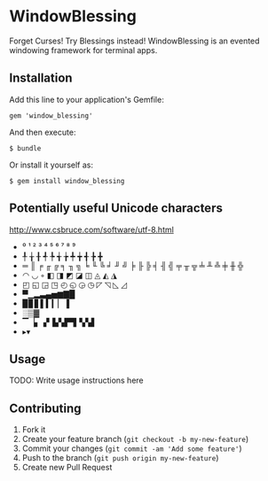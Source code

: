 # WindowBlessing

Forget Curses! Try Blessings instead! WindowBlessing is an evented windowing framework for terminal apps.

## Installation

Add this line to your application's Gemfile:

    gem 'window_blessing'

And then execute:

    $ bundle

Or install it yourself as:

    $ gem install window_blessing

## Potentially useful Unicode characters
http://www.csbruce.com/software/utf-8.html

  * ⁰ ¹ ² ³ ⁴ ⁵ ⁶ ⁷ ⁸ ⁹
  * ╀ ╁ ╂ ╃ ╄ ╅ ╆ ╇ ╈ ╉ ╊ ╋
  * ═ ║ ╒ ╓ ╔ ╕ ╖ ╗ ╘ ╙ ╚ ╛ ╜ ╝ ╞ ╟ ╠ ╡ ╢ ╣ ╤ ╥ ╦ ╧ ╨ ╩ ╪ ╫ ╬
  * ◠ ◡ ◦ ◧ ◨ ◩ ◪ ◫ ◬ ◭ ◮
  * ◰ ◱ ◲ ◳ ◴ ◵ ◶ ◷ ◸ ◹ ◺ ◿
  * ▀▁▂▃▄▅▆▇█
  * ▉▊▋▌▍▎▏▐
  * ░▒▓
  * ▔▕▖▗▘▙▚▛▜▝▞▟
  * ▸▾

## Usage

TODO: Write usage instructions here

## Contributing

1. Fork it
2. Create your feature branch (`git checkout -b my-new-feature`)
3. Commit your changes (`git commit -am 'Add some feature'`)
4. Push to the branch (`git push origin my-new-feature`)
5. Create new Pull Request
